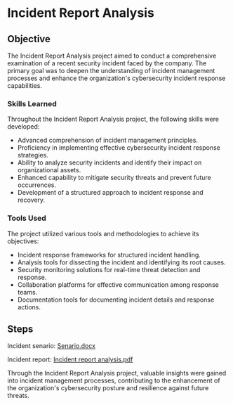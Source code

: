 # Incident Report Analysis

## Objective

The Incident Report Analysis project aimed to conduct a comprehensive examination of a recent security incident faced by the company. The primary goal was to deepen the understanding of incident management processes and enhance the organization's cybersecurity incident response capabilities.

### Skills Learned

Throughout the Incident Report Analysis project, the following skills were developed:

- Advanced comprehension of incident management principles.
- Proficiency in implementing effective cybersecurity incident response strategies.
- Ability to analyze security incidents and identify their impact on organizational assets.
- Enhanced capability to mitigate security threats and prevent future occurrences.
- Development of a structured approach to incident response and recovery.

### Tools Used

The project utilized various tools and methodologies to achieve its objectives:

- Incident response frameworks for structured incident handling.
- Analysis tools for dissecting the incident and identifying its root causes.
- Security monitoring solutions for real-time threat detection and response.
- Collaboration platforms for effective communication among response teams.
- Documentation tools for documenting incident details and response actions.

## Steps
Incident senario:
[Senario.docx](https://github.com/FrancisDunne/Incident_Report_Analysis/files/15051294/Senario.docx)

Incident report:
[Incident report analysis.pdf](https://github.com/FrancisDunne/Incident_Report_Analysis/files/15051297/Incident.report.analysis.pdf)



Through the Incident Report Analysis project, valuable insights were gained into incident management processes, contributing to the enhancement of the organization's cybersecurity posture and resilience against future threats.
